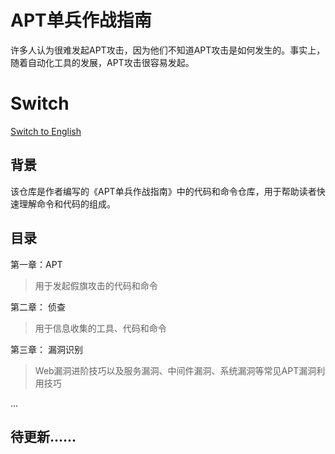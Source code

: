 # APT单兵作战指南

许多人认为很难发起APT攻击，因为他们不知道APT攻击是如何发生的。事实上，随着自动化工具的发展，APT攻击很容易发起。

# Switch

[Switch to English](https://github.com/GhostWolfLab/APT-Individual-Combat-Guide/blob/main/README.md)

## 背景

该仓库是作者编写的《APT单兵作战指南》中的代码和命令仓库，用于帮助读者快速理解命令和代码的组成。

## 目录

第一章：APT

> 用于发起假旗攻击的代码和命令

第二章： 侦查

> 用于信息收集的工具、代码和命令

第三章： 漏洞识别

> Web漏洞进阶技巧以及服务漏洞、中间件漏洞、系统漏洞等常见APT漏洞利用技巧

...

## 待更新......
